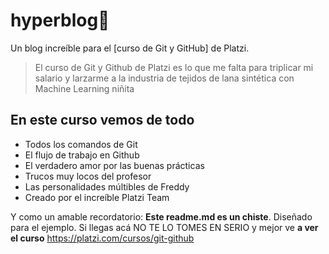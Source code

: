 # hyperblog💚
Un blog increíble para el [curso de Git y GitHub]  de Platzi.

>El curso de Git y Github de Platzi es lo que me falta para triplicar mi salario y larzarme a la industria de tejidos de lana sintética con Machine Learning
>niñita

##  En este curso vemos de todo

* Todos los comandos de Git
* El flujo de trabajo en Github
* El verdadero amor por las buenas prácticas
* Trucos muy locos del profesor
* Las personalidades múltibles de Freddy
* Creado por el increíble Platzi Team

Y como un amable recordatorio: **Este readme.md es un chiste**. Diseñado para el ejemplo. Si llegas acá NO TE LO TOMES EN SERIO y mejor ve **a ver el curso** https://platzi.com/cursos/git-github
